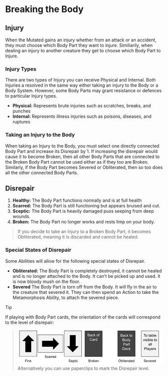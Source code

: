 # Breaking the Body

## Injury

When the Mutated gains an injury whether from an attack or an accident, they must choose which Body Part they want to injure. Similiarily, when dealing an injury to another creature they get to choose which Body Part to Injure.

### Injury Types

There are two types of Injury you can receive Physical and Internal. Both Injuries a resolved in the same way either taking an injury to the Body or a Body System. However, some Body Parts may grant resistance or defences to particular Injury types.

- **Physical:** Represents brute injuries such as scratches, breaks, and punches
- **Internal:** Represents illness injuries such as poisons, diseases, and ruptures

### Taking an Injury to the Body

When taking an Injury to the Body, you must select one directly connected Body Part and increase its Disrepair by 1. If increasing the disrepair would cause it to become Broken, then all other Body Parts that are connected to the Broken Body Part cannot be used either as if they too are Broken. Similarly, if the Body Part becomes Severed or Obliterated, then so too does all the other connected Body Parts.

<!-- Need an example Graphic of losing multiple Body Parts -->

## Disrepair

1. **Healthy:** The Body Part functions normally and is at full health
2. **Scarred:** The Body Part is still functioning but appears bruised and cut.
3. **Sceptic:** The Body Part is heavily damaged puss seeping from deep wounds.
4. **Broken:** The Body Part no longer works and rests limp on your body.

> If you decide to take an Injury to a Broken Body Part, it becomes Obliterated, meaning it is discarded and cannot be healed.

### Special States of Disrepair

Some Abilities will allow for the following special states of Disrepair.

- **Obliterated:** The Body Part is completely destroyed, it cannot be healed and is no longer attached to the Body. It can’t be picked up and used. It is now bloody mush on the floor.
- **Severed** The Body Part is torn off from the Body. It will fly in the air to the creature that severed it. They can then spend an Action to take the Metamorphosis Ability, to attach the severed piece.

>[!TIP]
If playing with Body Part cards, the orientation of the cards will correspond to the level of disrepair:
> ![Rotating Cards](../media/damage-cards.png)
> Alternatively you can use paperclips to mark the Disrepair level.
